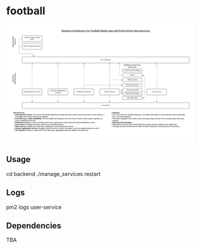 # football
![Diagram of Architecture](Football.png)

## Usage
cd backend
./manage_services restart

## Logs
pm2 logs user-service

## Dependencies
TBA